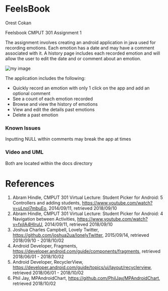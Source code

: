 # FeelsBook
Orest Cokan

Feelsbook CMPUT 301 Assignment 1

The assignment involves creating an android application in java used for recording emotions. Each emotion has a date and may have a comment associated with it. A history page includes each recorded emotion and will allow the user to edit the date and or comment about an emotion.

![my image](https://imgur.com/7L6aZ9T)

The application includes the following:

- Quickly record an emotion with only 1 click on the app and add an optional comment
- See a count of each emotion recorded
- Browse and view the history of emotions
- View and edit the details past emotions
- Delete a past emotion

### Known Issues
Inputting NULL within comments may break the app at times

### Video and UML
Both are located within the docs directory

# References
1. Abram Hindle, CMPUT 301 Virtual Lecture: Student Picker for Android: 5 Controllers and adding students, https://www.youtube.com/watch?v=uLnoI7mbuEo, 2014/09/11, retrieved 2018/09/10
1. Abram Hindle, CMPUT 301 Virtual Lecture: Student Picker for Android: 4 Navigation between Activities, https://www.youtube.com/watch?v=fxjIA4HIruU, 2014/09/11, retrieved 2018/09/10
2. Joshua Charles Campbell, Lovely Twitter, https://github.com/joshua2ua/lonelyTwitter, 2015/09/14, retrieved 2018/09/10 - 2018/10/02
3. Android Developer, Fragments, https://developer.android.com/guide/components/fragments, retrieved 2018/06/01 - 2018/10/02
4. Android Developer, RecyclerView, https://developer.android.com/guide/topics/ui/layout/recyclerview, retrieved 2018/06/01 - 2018/10/02
5. Phil Jay, MPAndroidChart, https://github.com/PhilJay/MPAndroidChart, retrieved 2018/10/02

